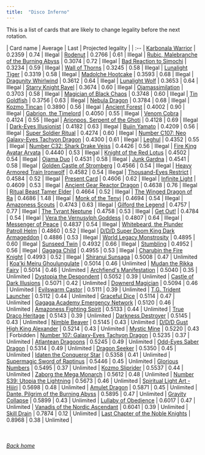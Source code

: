 ```yaml
---
title:  "Disco Inferno"
---
```


This is a list of cards that are likely to change legality before the next rotation.

| Card name | Average | Last | Projected legality |
| :-- |
[Karbonala Warrior](https://db.ygoprodeck.com/card/?search=Karbonala%20Warrior) | 0.2359 | 0.74 | Illegal |
[Rodenut](https://db.ygoprodeck.com/card/?search=Rodenut) | 0.2766 | 0.61 | Illegal |
[Rubic, Malebranche of the Burning Abyss](https://db.ygoprodeck.com/card/?search=Rubic,%20Malebranche%20of%20the%20Burning%20Abyss) | 0.3074 | 0.72 | Illegal |
[Bad Reaction to Simochi](https://db.ygoprodeck.com/card/?search=Bad%20Reaction%20to%20Simochi) | 0.3234 | 0.59 | Illegal |
[Wall of Thorns](https://db.ygoprodeck.com/card/?search=Wall%20of%20Thorns) | 0.3245 | 0.58 | Illegal |
[Lunalight Tiger](https://db.ygoprodeck.com/card/?search=Lunalight%20Tiger) | 0.3319 | 0.58 | Illegal |
[Madolche Hootcake](https://db.ygoprodeck.com/card/?search=Madolche%20Hootcake) | 0.3593 | 0.68 | Illegal |
[Dragunity Whirlwind](https://db.ygoprodeck.com/card/?search=Dragunity%20Whirlwind) | 0.3612 | 0.64 | Illegal |
[Lunalight Wolf](https://db.ygoprodeck.com/card/?search=Lunalight%20Wolf) | 0.3653 | 0.64 | Illegal |
[Starry Knight Rayel](https://db.ygoprodeck.com/card/?search=Starry%20Knight%20Rayel) | 0.3674 | 0.60 | Illegal |
[Ojamassimilation](https://db.ygoprodeck.com/card/?search=Ojamassimilation) | 0.3703 | 0.58 | Illegal |
[Magician of Black Chaos](https://db.ygoprodeck.com/card/?search=Magician%20of%20Black%20Chaos) | 0.3748 | 0.60 | Illegal |
[Tin Goldfish](https://db.ygoprodeck.com/card/?search=Tin%20Goldfish) | 0.3756 | 0.63 | Illegal |
[Nebula Dragon](https://db.ygoprodeck.com/card/?search=Nebula%20Dragon) | 0.3784 | 0.68 | Illegal |
[Kozmo Tincan](https://db.ygoprodeck.com/card/?search=Kozmo%20Tincan) | 0.3890 | 0.56 | Illegal |
[Ancient Forest](https://db.ygoprodeck.com/card/?search=Ancient%20Forest) | 0.4002 | 0.90 | Illegal |
[Gabrion, the Timelord](https://db.ygoprodeck.com/card/?search=Gabrion,%20the%20Timelord) | 0.4050 | 0.55 | Illegal |
[Venom Cobra](https://db.ygoprodeck.com/card/?search=Venom%20Cobra) | 0.4124 | 0.55 | Illegal |
[Arionpos, Serpent of the Ghoti](https://db.ygoprodeck.com/card/?search=Arionpos,%20Serpent%20of%20the%20Ghoti) | 0.4128 | 0.69 | Illegal |
[Dark-Eyes Illusionist](https://db.ygoprodeck.com/card/?search=Dark-Eyes%20Illusionist) | 0.4182 | 0.63 | Illegal |
[Bujin Yamato](https://db.ygoprodeck.com/card/?search=Bujin%20Yamato) | 0.4209 | 0.56 | Illegal |
[Super Soldier Ritual](https://db.ygoprodeck.com/card/?search=Super%20Soldier%20Ritual) | 0.4274 | 0.60 | Illegal |
[Number C107: Neo Galaxy-Eyes Tachyon Dragon](https://db.ygoprodeck.com/card/?search=Number%20C107:%20Neo%20Galaxy-Eyes%20Tachyon%20Dragon) | 0.4300 | 0.61 | Illegal |
[Leghul](https://db.ygoprodeck.com/card/?search=Leghul) | 0.4352 | 0.55 | Illegal |
[Number C32: Shark Drake Veiss](https://db.ygoprodeck.com/card/?search=Number%20C32:%20Shark%20Drake%20Veiss) | 0.4426 | 0.56 | Illegal |
[Fire King Avatar Arvata](https://db.ygoprodeck.com/card/?search=Fire%20King%20Avatar%20Arvata) | 0.4440 | 0.53 | Illegal |
[Knight of the Red Lotus](https://db.ygoprodeck.com/card/?search=Knight%20of%20the%20Red%20Lotus) | 0.4502 | 0.54 | Illegal |
[Ojama Duo](https://db.ygoprodeck.com/card/?search=Ojama%20Duo) | 0.4531 | 0.58 | Illegal |
[Junk Gardna](https://db.ygoprodeck.com/card/?search=Junk%20Gardna) | 0.4541 | 0.58 | Illegal |
[Golden Castle of Stromberg](https://db.ygoprodeck.com/card/?search=Golden%20Castle%20of%20Stromberg) | 0.4566 | 0.54 | Illegal |
[Heavy Armored Train Ironwolf](https://db.ygoprodeck.com/card/?search=Heavy%20Armored%20Train%20Ironwolf) | 0.4582 | 0.54 | Illegal |
[Thousand-Eyes Restrict](https://db.ygoprodeck.com/card/?search=Thousand-Eyes%20Restrict) | 0.4584 | 0.52 | Illegal |
[Present Card](https://db.ygoprodeck.com/card/?search=Present%20Card) | 0.4606 | 0.62 | Illegal |
[Infinite Light](https://db.ygoprodeck.com/card/?search=Infinite%20Light) | 0.4609 | 0.53 | Illegal |
[Ancient Gear Reactor Dragon](https://db.ygoprodeck.com/card/?search=Ancient%20Gear%20Reactor%20Dragon) | 0.4638 | 0.76 | Illegal |
[Ritual Beast Tamer Elder](https://db.ygoprodeck.com/card/?search=Ritual%20Beast%20Tamer%20Elder) | 0.4664 | 0.52 | Illegal |
[The Winged Dragon of Ra](https://db.ygoprodeck.com/card/?search=The%20Winged%20Dragon%20of%20Ra) | 0.4686 | 1.48 | Illegal |
[Monk of the Tenyi](https://db.ygoprodeck.com/card/?search=Monk%20of%20the%20Tenyi) | 0.4694 | 0.54 | Illegal |
[Amazoness Scouts](https://db.ygoprodeck.com/card/?search=Amazoness%20Scouts) | 0.4743 | 0.63 | Illegal |
[Gilford the Legend](https://db.ygoprodeck.com/card/?search=Gilford%20the%20Legend) | 0.4757 | 0.77 | Illegal |
[The Tyrant Neptune](https://db.ygoprodeck.com/card/?search=The%20Tyrant%20Neptune) | 0.4758 | 0.53 | Illegal |
[Get Out!](https://db.ygoprodeck.com/card/?search=Get%20Out!) | 0.4784 | 0.54 | Illegal |
[Vera the Vernusylph Goddess](https://db.ygoprodeck.com/card/?search=Vera%20the%20Vernusylph%20Goddess) | 0.4807 | 0.64 | Illegal |
[Messenger of Peace](https://db.ygoprodeck.com/card/?search=Messenger%20of%20Peace) | 0.4837 | 0.54 | Illegal |
[Whitebeard, the Plunder Patroll Helm](https://db.ygoprodeck.com/card/?search=Whitebeard,%20the%20Plunder%20Patroll%20Helm) | 0.4860 | 0.52 | Illegal |
[D/D/D Super Doom King Dark Armageddon](https://db.ygoprodeck.com/card/?search=D/D/D%20Super%20Doom%20King%20Dark%20Armageddon) | 0.4886 | 0.53 | Illegal |
[World Legacy Monstrosity](https://db.ygoprodeck.com/card/?search=World%20Legacy%20Monstrosity) | 0.4895 | 0.60 | Illegal |
[Sunseed Twin](https://db.ygoprodeck.com/card/?search=Sunseed%20Twin) | 0.4932 | 0.66 | Illegal |
[Stumbling](https://db.ygoprodeck.com/card/?search=Stumbling) | 0.4952 | 0.56 | Illegal |
[Gagaga Child](https://db.ygoprodeck.com/card/?search=Gagaga%20Child) | 0.4955 | 0.53 | Illegal |
[Charubin the Fire Knight](https://db.ygoprodeck.com/card/?search=Charubin%20the%20Fire%20Knight) | 0.4993 | 0.52 | Illegal |
[Shiranui Sunsaga](https://db.ygoprodeck.com/card/?search=Shiranui%20Sunsaga) | 0.5008 | 0.47 | Unlimited |
[Koa'ki Meiru Ghoulungulate](https://db.ygoprodeck.com/card/?search=Koa'ki%20Meiru%20Ghoulungulate) | 0.5014 | 0.46 | Unlimited |
[Mudan the Rikka Fairy](https://db.ygoprodeck.com/card/?search=Mudan%20the%20Rikka%20Fairy) | 0.5014 | 0.46 | Unlimited |
[Archfiend's Manifestation](https://db.ygoprodeck.com/card/?search=Archfiend's%20Manifestation) | 0.5040 | 0.35 | Unlimited |
[Dystopia the Despondent](https://db.ygoprodeck.com/card/?search=Dystopia%20the%20Despondent) | 0.5052 | 0.39 | Unlimited |
[Castle of Dark Illusions](https://db.ygoprodeck.com/card/?search=Castle%20of%20Dark%20Illusions) | 0.5071 | 0.42 | Unlimited |
[Downerd Magician](https://db.ygoprodeck.com/card/?search=Downerd%20Magician) | 0.5094 | 0.46 | Unlimited |
[Evilswarm Castor](https://db.ygoprodeck.com/card/?search=Evilswarm%20Castor) | 0.5111 | 0.39 | Unlimited |
[T.G. Trident Launcher](https://db.ygoprodeck.com/card/?search=T.G.%20Trident%20Launcher) | 0.5112 | 0.44 | Unlimited |
[Graceful Dice](https://db.ygoprodeck.com/card/?search=Graceful%20Dice) | 0.5114 | 0.47 | Unlimited |
[Gagaga Academy Emergency Network](https://db.ygoprodeck.com/card/?search=Gagaga%20Academy%20Emergency%20Network) | 0.5120 | 0.46 | Unlimited |
[Amazoness Fighting Spirit](https://db.ygoprodeck.com/card/?search=Amazoness%20Fighting%20Spirit) | 0.5133 | 0.44 | Unlimited |
[True Draco Heritage](https://db.ygoprodeck.com/card/?search=True%20Draco%20Heritage) | 0.5143 | 0.39 | Unlimited |
[Darkness Destroyer](https://db.ygoprodeck.com/card/?search=Darkness%20Destroyer) | 0.5145 | 0.43 | Unlimited |
[Nimble Beaver](https://db.ygoprodeck.com/card/?search=Nimble%20Beaver) | 0.5145 | 0.43 | Unlimited |
[D/D/D Gust High King Alexander](https://db.ygoprodeck.com/card/?search=D/D/D%20Gust%20High%20King%20Alexander) | 0.5214 | 0.43 | Unlimited |
[Mystic Mine](https://db.ygoprodeck.com/card/?search=Mystic%20Mine) | 0.5220 | 0.43 | Forbidden |
[Number 107: Galaxy-Eyes Tachyon Dragon](https://db.ygoprodeck.com/card/?search=Number%20107:%20Galaxy-Eyes%20Tachyon%20Dragon) | 0.5235 | 0.37 | Unlimited |
[Atlantean Dragoons](https://db.ygoprodeck.com/card/?search=Atlantean%20Dragoons) | 0.5245 | 0.49 | Unlimited |
[Odd-Eyes Saber Dragon](https://db.ygoprodeck.com/card/?search=Odd-Eyes%20Saber%20Dragon) | 0.5314 | 0.49 | Unlimited |
[Dragon Seeker](https://db.ygoprodeck.com/card/?search=Dragon%20Seeker) | 0.5350 | 0.45 | Unlimited |
[Idaten the Conqueror Star](https://db.ygoprodeck.com/card/?search=Idaten%20the%20Conqueror%20Star) | 0.5358 | 0.41 | Unlimited |
[Supermagic Sword of Raptinus](https://db.ygoprodeck.com/card/?search=Supermagic%20Sword%20of%20Raptinus) | 0.5446 | 0.45 | Unlimited |
[Glorious Numbers](https://db.ygoprodeck.com/card/?search=Glorious%20Numbers) | 0.5495 | 0.37 | Unlimited |
[Kozmo Sliprider](https://db.ygoprodeck.com/card/?search=Kozmo%20Sliprider) | 0.5537 | 0.44 | Unlimited |
[Zaborg the Mega Monarch](https://db.ygoprodeck.com/card/?search=Zaborg%20the%20Mega%20Monarch) | 0.5612 | 0.48 | Unlimited |
[Number S39: Utopia the Lightning](https://db.ygoprodeck.com/card/?search=Number%20S39:%20Utopia%20the%20Lightning) | 0.5673 | 0.46 | Unlimited |
[Spiritual Light Art - Hijiri](https://db.ygoprodeck.com/card/?search=Spiritual%20Light%20Art%20-%20Hijiri) | 0.5698 | 0.48 | Unlimited |
[Amulet Dragon](https://db.ygoprodeck.com/card/?search=Amulet%20Dragon) | 0.5871 | 0.45 | Unlimited |
[Dante, Pilgrim of the Burning Abyss](https://db.ygoprodeck.com/card/?search=Dante,%20Pilgrim%20of%20the%20Burning%20Abyss) | 0.5895 | 0.47 | Unlimited |
[Gravity Collapse](https://db.ygoprodeck.com/card/?search=Gravity%20Collapse) | 0.5899 | 0.43 | Unlimited |
[Lullaby of Obedience](https://db.ygoprodeck.com/card/?search=Lullaby%20of%20Obedience) | 0.6017 | 0.47 | Unlimited |
[Vanadis of the Nordic Ascendant](https://db.ygoprodeck.com/card/?search=Vanadis%20of%20the%20Nordic%20Ascendant) | 0.6041 | 0.39 | Unlimited |
[Skill Drain](https://db.ygoprodeck.com/card/?search=Skill%20Drain) | 0.7874 | 0.12 | Unlimited |
[Last Chapter of the Noble Knights](https://db.ygoprodeck.com/card/?search=Last%20Chapter%20of%20the%20Noble%20Knights) | 0.8968 | 0.38 | Unlimited |

<br>

###### [Back home](index)